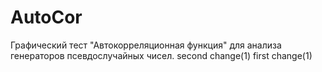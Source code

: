 # AutoCor
Графический тест "Автокорреляционная функция" для анализа генераторов псевдослучайных чисел.
second change(1)
first change(1)
